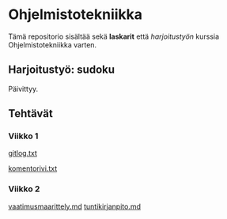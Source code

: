 # Ohjelmistotekniikka

Tämä repositorio sisältää sekä **laskarit** että *harjoitustyön* kurssia Ohjelmistotekniikka varten.

## Harjoitustyö: sudoku
Päivittyy.

## Tehtävät
### Viikko 1
[gitlog.txt](https://github.com/jnnhan/ot-harjoitustyo/blob/main/laskarit/viikko1/gitlog.txt)

[komentorivi.txt](https://github.com/jnnhan/ot-harjoitustyo/blob/main/laskarit/viikko1/komentorivi.txt)

### Viikko 2
[vaatimusmaarittely.md](https://github.com/jnnhan/ot-sudoku/blob/main/dokumentaatio/vaatimusmaarittely.md)
[tuntikirjanpito.md](https://github.com/jnnhan/ot-sudoku/blob/main/dokumentaatio/tuntikirjanpito.md)
